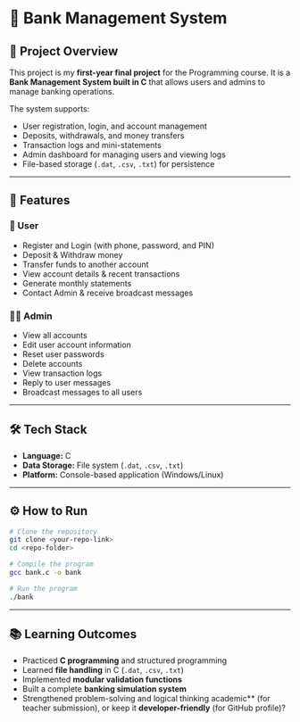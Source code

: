 # 🏦 Bank Management System

## 📌 Project Overview

This project is my **first-year final project** for the Programming course. It is a **Bank Management System built in C** that allows users and admins to manage banking operations.

The system supports:

* User registration, login, and account management
* Deposits, withdrawals, and money transfers
* Transaction logs and mini-statements
* Admin dashboard for managing users and viewing logs
* File-based storage (`.dat`, `.csv`, `.txt`) for persistence

---

## 🚀 Features

### 👤 User

* Register and Login (with phone, password, and PIN)
* Deposit & Withdraw money
* Transfer funds to another account
* View account details & recent transactions
* Generate monthly statements
* Contact Admin & receive broadcast messages

### 👨‍💼 Admin

* View all accounts
* Edit user account information
* Reset user passwords
* Delete accounts
* View transaction logs
* Reply to user messages
* Broadcast messages to all users

---

## 🛠️ Tech Stack

* **Language:** C
* **Data Storage:** File system (`.dat`, `.csv`, `.txt`)
* **Platform:** Console-based application (Windows/Linux)

---

## ⚙️ How to Run

```bash
# Clone the repository
git clone <your-repo-link>
cd <repo-folder>

# Compile the program
gcc bank.c -o bank

# Run the program
./bank
```

---

## 📚 Learning Outcomes

* Practiced **C programming** and structured programming
* Learned **file handling** in C (`.dat`, `.csv`, `.txt`)
* Implemented **modular validation functions**
* Built a complete **banking simulation system**
* Strengthened problem-solving and logical thinking
academic** (for teacher submission), or keep it **developer-friendly** (for GitHub profile)?
